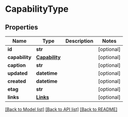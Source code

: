 # CapabilityType

## Properties
Name | Type | Description | Notes
------------ | ------------- | ------------- | -------------
**id** | **str** |  | [optional] 
**capability** | [**Capability**](Capability.md) |  | [optional] 
**caption** | **str** |  | [optional] 
**updated** | **datetime** |  | [optional] 
**created** | **datetime** |  | [optional] 
**etag** | **str** |  | [optional] 
**links** | [**Links**](Links.md) |  | [optional] 

[[Back to Model list]](../README.md#documentation-for-models) [[Back to API list]](../README.md#documentation-for-api-endpoints) [[Back to README]](../README.md)


